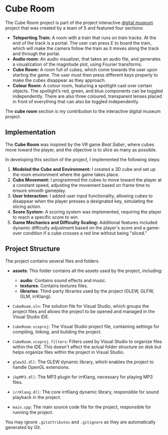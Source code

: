 # Cube Room

The Cube Room project is part of the project interactive [digital museum]([https://github.com/mboudr35/glgine](https://github.com/mboudr35/glgine/tree/music_show)) project that was created by a team of 5 and featured four sections:
- **Teleporting Train:** A room with a train that runs on train tracks. At the end of the track is a portal. The user can press E to board the train, which will make the camera follow the train as it moves along the track and through the portal.
- **Audio room:** An audio visualizer, that takes an audio file, and generates a visualization of the magnitude plot, using Fourier transforms.
- **Cube Room:** A room full of cubes, which come towards the user upon starting the game. The user must then press different keys properly to make the cubes disappear as they approach.
- **Colour Room:** A colour room, featuring a spotlight cast over certain objects. The spotlight’s red, green, and blue components can be toggled independently. There are also three coloured, transparent lenses placed in front of everything that can also be toggled independently.

The **cube room** section is my contribution to the interactive digital museum project.

## Implementation
The **Cube Room** was inspired by the VR game *Beat Saber*, where cubes move toward the player, and the objective is to slice as many as possible. 

In developing this section of the project, I implemented the following steps:
1. **Modeled the Cube and Environment:** I created a 3D cube and set up the room environment where the game takes place.
2. **Cube Movement:** I programmed the cubes to move toward the player at a constant speed, adjusting the movement based on frame time to ensure smooth gameplay.
3. **User Interaction:** I added user input functionality, allowing cubes to disappear when the player presses a designated key, simulating the slicing action.
4. **Score System:** A scoring system was implemented, requiring the player to reach a specific score to win.
5. **Game Mechanics and Difficulty Scaling:** Additional features included dynamic difficulty adjustment based on the player's score and a game-over condition if a cube crosses a red line without being "sliced."

## Project Structure
The project contains several files and folders.

- **assets**: This folder contains all the assets used by the project, including:
   - **audio**: Contains sound effects and music.
   - **textures**: Contains textures files.
   - **libraries**: Third-party libraries used by the project (GLEW, GLFW, GLM, irrKlang).

- `CubeRoom.sln`: The solution file for Visual Studio, which groups the project files and allows the project to be opened and managed in the Visual Studio IDE.

- `CubeRoom.vcxproj`: The Visual Studio project file, containing settings for compiling, linking, and building the project.

- `CubeRoom.vcxproj.filters`: Filters used by Visual Studio to organize files within the IDE. This doesn't affect the actual folder structure on disk but helps organize files within the project in Visual Studio.

- `glew32.dll`: The GLEW dynamic library, which enables the project to handle OpenGL extensions.

- `ikpMP3.dll`: The MP3 plugin for irrKlang, necessary for playing MP3 files.

- `irrKlang.dll`: The core irrKlang dynamic library, responsible for sound playback in the project.

- `main.cpp`: The main source code file for the project, responsible for running the project.

You may ignore `.gitattributes` and `.gitignore` as they are automatically generated by Git.
